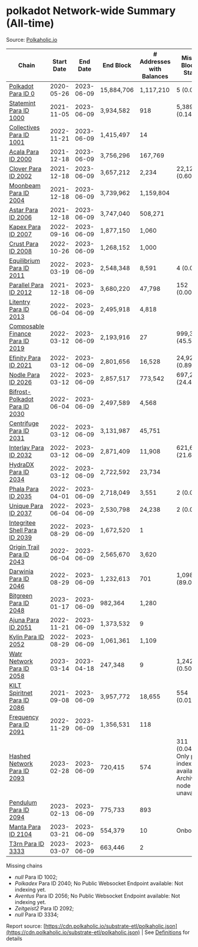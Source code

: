# polkadot Network-wide Summary (All-time)

Source: [Polkaholic.io](https://polkaholic.io)


| Chain            | Start Date | End Date | End Block | # Addresses with Balances | Missing Blocks / Status |
| ---------------- | ---------- | ---------| --------- | ------------------------- | ----------------------- |
| [Polkadot Para ID 0](/polkadot/0-polkadot) | 2020-05-26 | 2023-06-09 | 15,884,706 |  1,117,210 | 5 (0.00%)  |
| [Statemint Para ID 1000](/polkadot/1000-statemint) | 2021-11-05 | 2023-06-09 | 3,934,582 |  918 | 5,389 (0.14%)  |
| [Collectives Para ID 1001](/polkadot/1001-collectives) | 2022-11-21 | 2023-06-09 | 1,415,497 |  14 |    |
| [Acala Para ID 2000](/polkadot/2000-acala) | 2021-12-18 | 2023-06-09 | 3,756,296 |  167,769 |    |
| [Clover Para ID 2002](/polkadot/2002-clover) | 2021-12-18 | 2023-06-09 | 3,657,212 |  2,234 | 22,121 (0.60%)  |
| [Moonbeam Para ID 2004](/polkadot/2004-moonbeam) | 2021-12-18 | 2023-06-09 | 3,739,962 |  1,159,804 |    |
| [Astar Para ID 2006](/polkadot/2006-astar) | 2021-12-18 | 2023-06-09 | 3,747,040 |  508,271 |    |
| [Kapex Para ID 2007](/polkadot/2007-kapex) | 2022-09-16 | 2023-06-09 | 1,877,150 |  1,060 |    |
| [Crust Para ID 2008](/polkadot/2008-crust) | 2022-10-26 | 2023-06-09 | 1,268,152 |  1,000 |    |
| [Equilibrium Para ID 2011](/polkadot/2011-equilibrium) | 2022-03-19 | 2023-06-09 | 2,548,348 |  8,591 | 4 (0.00%)  |
| [Parallel Para ID 2012](/polkadot/2012-parallel) | 2021-12-18 | 2023-06-09 | 3,680,220 |  47,798 | 152 (0.00%)  |
| [Litentry Para ID 2013](/polkadot/2013-litentry) | 2022-06-04 | 2023-06-09 | 2,495,918 |  4,818 |    |
| [Composable Finance Para ID 2019](/polkadot/2019-composable) | 2022-03-12 | 2023-06-09 | 2,193,916 |  27 | 999,370 (45.55%)  |
| [Efinity Para ID 2021](/polkadot/2021-efinity) | 2022-03-12 | 2023-06-09 | 2,801,656 |  16,528 | 24,922 (0.89%)  |
| [Nodle Para ID 2026](/polkadot/2026-nodle) | 2022-03-12 | 2023-06-09 | 2,857,517 |  773,542 | 697,249 (24.40%)  |
| [Bifrost-Polkadot Para ID 2030](/polkadot/2030-bifrost-dot) | 2022-06-04 | 2023-06-09 | 2,497,589 |  4,568 |    |
| [Centrifuge Para ID 2031](/polkadot/2031-centrifuge) | 2022-03-12 | 2023-06-09 | 3,131,987 |  45,751 |    |
| [Interlay Para ID 2032](/polkadot/2032-interlay) | 2022-03-12 | 2023-06-09 | 2,871,409 |  11,908 | 621,626 (21.65%)  |
| [HydraDX Para ID 2034](/polkadot/2034-hydradx) | 2022-03-12 | 2023-06-09 | 2,722,592 |  23,734 |    |
| [Phala Para ID 2035](/polkadot/2035-phala) | 2022-04-01 | 2023-06-09 | 2,718,049 |  3,551 | 2 (0.00%)  |
| [Unique Para ID 2037](/polkadot/2037-unique) | 2022-06-04 | 2023-06-09 | 2,530,798 |  24,238 | 2 (0.00%)  |
| [Integritee Shell Para ID 2039](/polkadot/2039-integritee-shell) | 2022-08-29 | 2023-06-09 | 1,672,520 |  1 |    |
| [Origin Trail Para ID 2043](/polkadot/2043-origintrail) | 2022-06-04 | 2023-06-09 | 2,565,670 |  3,620 |    |
| [Darwinia Para ID 2046](/polkadot/2046-darwinia) | 2022-08-29 | 2023-06-09 | 1,232,613 |  701 | 1,098,153 (89.09%)  |
| [Bitgreen Para ID 2048](/polkadot/2048-bitgreen) | 2023-01-17 | 2023-06-09 | 982,364 |  1,280 |    |
| [Ajuna Para ID 2051](/polkadot/2051-ajuna) | 2022-11-21 | 2023-06-09 | 1,373,532 |  9 |    |
| [Kylin Para ID 2052](/polkadot/2052-kylin) | 2022-08-29 | 2023-06-09 | 1,061,361 |  1,109 |    |
| [Watr Network Para ID 2058](/polkadot/2058-watr) | 2023-03-14 | 2023-04-18 | 247,348 |  9 | 1,242 (0.50%)  |
| [KILT Spiritnet Para ID 2086](/polkadot/2086-kilt) | 2021-09-08 | 2023-06-09 | 3,957,772 |  18,655 | 554 (0.01%)  |
| [Frequency Para ID 2091](/polkadot/2091-frequency) | 2022-11-29 | 2023-06-09 | 1,356,531 |  118 |    |
| [Hashed Network Para ID 2093](/polkadot/2093-hashed) | 2023-02-28 | 2023-06-09 | 720,415 |  574 | 311 (0.04%) Only partial index available: Archive node unavailable |
| [Pendulum Para ID 2094](/polkadot/2094-pendulum) | 2023-02-13 | 2023-06-09 | 775,733 |  893 |    |
| [Manta Para ID 2104](/polkadot/2104-manta) | 2023-03-21 | 2023-06-09 | 554,379 |  10 |   Onboarding |
| [T3rn Para ID 3333](/polkadot/3333-t3rn) | 2023-03-07 | 2023-06-09 | 663,446 |  2 |    |

Missing chains


* *null* Para ID 1002; 
* *Polkadex* Para ID 2040; No Public Websocket Endpoint available: Not indexing yet.
* *Aventus* Para ID 2056; No Public Websocket Endpoint available: Not indexing yet.
* *Zeitgeist2* Para ID 2092; 
* *null* Para ID 3334; 

Report source: [https://cdn.polkaholic.io/substrate-etl/polkaholic.json](https://cdn.polkaholic.io/substrate-etl/polkaholic.json) | See [Definitions](/DEFINITIONS.md) for details
